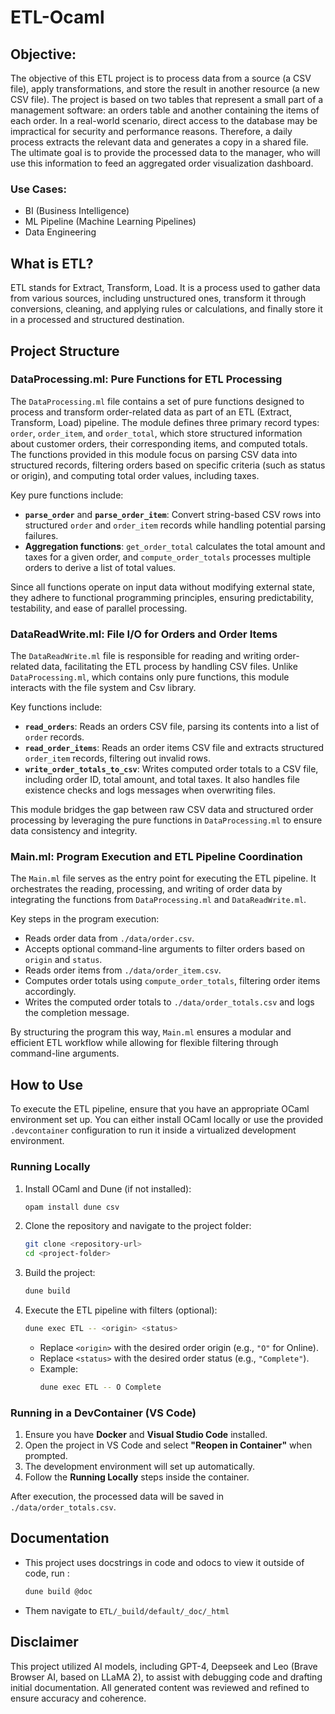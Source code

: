 # ETL-Ocaml

## Objective:

The objective of this ETL project is to process data from a source (a CSV file), apply transformations, and store the result in another resource (a new CSV file). The project is based on two tables that represent a small part of a management software: an orders table and another containing the items of each order. In a real-world scenario, direct access to the database may be impractical for security and performance reasons. Therefore, a daily process extracts the relevant data and generates a copy in a shared file. The ultimate goal is to provide the processed data to the manager, who will use this information to feed an aggregated order visualization dashboard.

### Use Cases:
- BI (Business Intelligence)
- ML Pipeline (Machine Learning Pipelines)
- Data Engineering

## What is ETL?

ETL stands for Extract, Transform, Load. It is a process used to gather data from various sources, including unstructured ones, transform it through conversions, cleaning, and applying rules or calculations, and finally store it in a processed and structured destination.

## Project Structure

### DataProcessing.ml: Pure Functions for ETL Processing

The `DataProcessing.ml` file contains a set of pure functions designed to process and transform order-related data as part of an ETL (Extract, Transform, Load) pipeline. The module defines three primary record types: `order`, `order_item`, and `order_total`, which store structured information about customer orders, their corresponding items, and computed totals. The functions provided in this module focus on parsing CSV data into structured records, filtering orders based on specific criteria (such as status or origin), and computing total order values, including taxes.

Key pure functions include:
- **`parse_order`** and **`parse_order_item`**: Convert string-based CSV rows into structured `order` and `order_item` records while handling potential parsing failures.
- **Aggregation functions**: `get_order_total` calculates the total amount and taxes for a given order, and `compute_order_totals` processes multiple orders to derive a list of total values.

Since all functions operate on input data without modifying external state, they adhere to functional programming principles, ensuring predictability, testability, and ease of parallel processing.

### DataReadWrite.ml: File I/O for Orders and Order Items

The `DataReadWrite.ml` file is responsible for reading and writing order-related data, facilitating the ETL process by handling CSV files. Unlike `DataProcessing.ml`, which contains only pure functions, this module interacts with the file system and Csv library.

Key functions include:
- **`read_orders`**: Reads an orders CSV file, parsing its contents into a list of `order` records.
- **`read_order_items`**: Reads an order items CSV file and extracts structured `order_item` records, filtering out invalid rows.
- **`write_order_totals_to_csv`**: Writes computed order totals to a CSV file, including order ID, total amount, and total taxes. It also handles file existence checks and logs messages when overwriting files.

This module bridges the gap between raw CSV data and structured order processing by leveraging the pure functions in `DataProcessing.ml` to ensure data consistency and integrity.

### Main.ml: Program Execution and ETL Pipeline Coordination

The `Main.ml` file serves as the entry point for executing the ETL pipeline. It orchestrates the reading, processing, and writing of order data by integrating the functions from `DataProcessing.ml` and `DataReadWrite.ml`.

Key steps in the program execution:
- Reads order data from `./data/order.csv`.
- Accepts optional command-line arguments to filter orders based on `origin` and `status`.
- Reads order items from `./data/order_item.csv`.
- Computes order totals using `compute_order_totals`, filtering order items accordingly.
- Writes the computed order totals to `./data/order_totals.csv` and logs the completion message.

By structuring the program this way, `Main.ml` ensures a modular and efficient ETL workflow while allowing for flexible filtering through command-line arguments.

## How to Use

To execute the ETL pipeline, ensure that you have an appropriate OCaml environment set up. You can either install OCaml locally or use the provided `.devcontainer` configuration to run it inside a virtualized development environment.

### Running Locally
1. Install OCaml and Dune (if not installed):
   ```sh
   opam install dune csv
   ```
2. Clone the repository and navigate to the project folder:
   ```sh
   git clone <repository-url>
   cd <project-folder>
   ```
3. Build the project:
   ```sh
   dune build
   ```
4. Execute the ETL pipeline with filters (optional):
   ```sh
   dune exec ETL -- <origin> <status>
   ```
   - Replace `<origin>` with the desired order origin (e.g., `"O"` for Online).
   - Replace `<status>` with the desired order status (e.g., `"Complete"`).
   - Example: 
     ```sh
     dune exec ETL -- O Complete
     ```

### Running in a DevContainer (VS Code)
1. Ensure you have **Docker** and **Visual Studio Code** installed.
2. Open the project in VS Code and select **"Reopen in Container"** when prompted.
3. The development environment will set up automatically.
4. Follow the **Running Locally** steps inside the container.

After execution, the processed data will be saved in `./data/order_totals.csv`.

## Documentation

- This project uses docstrings in code and odocs to view it outside of code, run :
   ```sh
   dune build @doc
   ```
- Them navigate to ``` ETL/_build/default/_doc/_html ```

## Disclaimer

This project utilized AI models, including GPT-4, Deepseek and Leo (Brave Browser AI, based on LLaMA 2), to assist with debugging code and drafting initial documentation. All generated content was reviewed and refined to ensure accuracy and coherence.